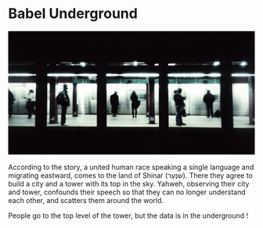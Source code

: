 # Babel Underground

![](./.github/wall.webp)

According to the story, a united human race speaking a single language and migrating eastward, comes to the land of Shinar (שִׁנְעָר‎). There they agree to build a city and a tower with its top in the sky. Yahweh, observing their city and tower, confounds their speech so that they can no longer understand each other, and scatters them around the world. 

People go to the top level of the tower, but the data is in the underground !